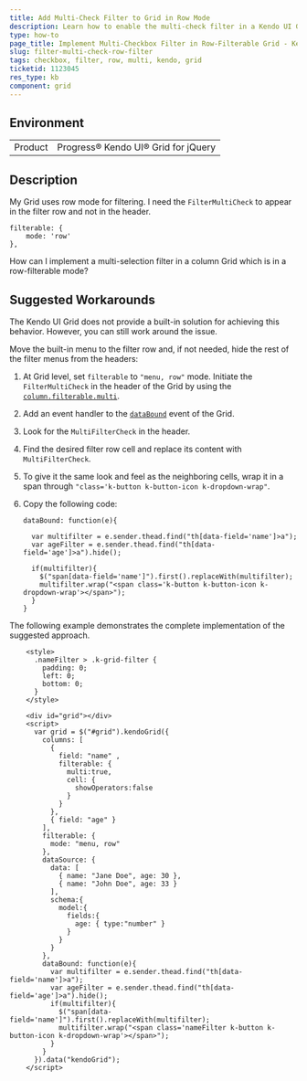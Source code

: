 ```yaml
---
title: Add Multi-Check Filter to Grid in Row Mode
description: Learn how to enable the multi-check filter in a Kendo UI Grid
type: how-to
page_title: Implement Multi-Checkbox Filter in Row-Filterable Grid - Kendo UI Grid for jQuery
slug: filter-multi-check-row-filter
tags: checkbox, filter, row, multi, kendo, grid
ticketid: 1123045
res_type: kb
component: grid
---
```


## Environment

<table>
 <tr>
  <td>Product</td>
  <td>Progress® Kendo UI® Grid for jQuery</td> 
 </tr>
</table>


## Description

My Grid uses row mode for filtering. I need the `FilterMultiCheck` to appear in the filter row and not in the header.

    filterable: {  
        mode: 'row'  
    },

How can I implement a multi-selection filter in a column Grid which is in a row-filterable mode?

## Suggested Workarounds

The Kendo UI Grid does not provide a built-in solution for achieving this behavior. However, you can still work around the issue.

Move the built-in menu to the filter row and, if not needed, hide the rest of the filter menus from the headers:

1. At Grid level, set `filterable` to `"menu, row"` mode. Initiate the `FilterMultiCheck` in the header of the Grid by using the [`column.filterable.multi`](/api/javascript/ui/grid/configuration/columns.filterable.multi).
1. Add an event handler to the [`dataBound`](/api/javascript/ui/grid/events/databound) event of the Grid.  
1. Look for the `MultiFilterCheck` in the header.
1. Find the desired filter row cell and replace its content with `MultiFilterCheck`.
1. To give it the same look and feel as the neighboring cells, wrap it in a span through `"class='k-button k-button-icon k-dropdown-wrap"`.   
1. Copy the following code:

    ```
    dataBound: function(e){

      var multifilter = e.sender.thead.find("th[data-field='name']>a");
      var ageFilter = e.sender.thead.find("th[data-field='age']>a").hide();

      if(multifilter){
        $("span[data-field='name']").first().replaceWith(multifilter);
        multifilter.wrap("<span class='k-button k-button-icon k-dropdown-wrap'></span>");
      }
    }
    ```

The following example demonstrates the complete implementation of the suggested approach.

```dojo
    <style>
      .nameFilter > .k-grid-filter {
        padding: 0;
        left: 0;
        bottom: 0;
      }
    </style>
  
    <div id="grid"></div>
    <script>
      var grid = $("#grid").kendoGrid({
        columns: [
          {
            field: "name" ,
            filterable: {
              multi:true,
              cell: {
                showOperators:false
              }
            }
          },
          { field: "age" }
        ],
        filterable: {
          mode: "menu, row"
        },
        dataSource: {
          data: [
            { name: "Jane Doe", age: 30 },
            { name: "John Doe", age: 33 }
          ],
          schema:{
            model:{
              fields:{
                age: { type:"number" }
              }
            }
          }
        },
        dataBound: function(e){
          var multifilter = e.sender.thead.find("th[data-field='name']>a");
          var ageFilter = e.sender.thead.find("th[data-field='age']>a").hide();
          if(multifilter){
            $("span[data-field='name']").first().replaceWith(multifilter);
            multifilter.wrap("<span class='nameFilter k-button k-button-icon k-dropdown-wrap'></span>");
          }
        }
      }).data("kendoGrid");
    </script>
```
